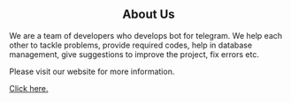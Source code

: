<h2 style="text-align: center;">About Us</h2>
<p class="aboutus_content">We are a team of developers who develops bot for telegram. We help each other to tackle problems, provide required codes, help in database management, give suggestions to improve the project, fix errors etc.</p>
<p>Please visit our website for more information.</p>
<a href="https://telebotdevs.github.io/">Click here.</a>
